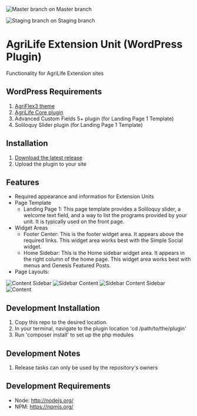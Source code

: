 ![Master branch](https://codeship.com/projects/da0906d0-0f20-0134-9705-3a660a5bed18/status?branch=master) on Master branch

![Staging branch](https://codeship.com/projects/da0906d0-0f20-0134-9705-3a660a5bed18/status?branch=staging) on Staging branch

# AgriLife Extension Unit (WordPress Plugin)

Functionality for AgriLife Extension sites

## WordPress Requirements

1. [AgriFlex3 theme](https://github.com/agrilife/agriflex3)
2. [AgriLife Core plugin](https://github.com/agrilife/agrilife-core)
3. Advanced Custom Fields 5+ plugin (for Landing Page 1 Template)
4. Soliloquy Slider plugin (for Landing Page 1 Template)

## Installation

1. [Download the latest release](https://github.com/AgriLife/agrilife-extension-unit/releases/latest)
2. Upload the plugin to your site

## Features

* Required appearance and information for Extension Units
* Page Template
    * Landing Page 1: This page template provides a Soliloquy slider, a welcome text field, and a way to list the programs provided by your unit. It is typically used on the front page.
* Widget Areas
    * Footer Center: This is the footer widget area. It appears above the required links. This widget area works best with the Simple Social widget.
    * Home Sidebar: This is the Home sidebar widget area. It appears in the right column of the home page. This widget area works best with menus and Genesis Featured Posts.
* Page Layouts:

![Content Sidebar](http://agrilife.org/wp-content/themes/genesis/lib/admin/images/layouts/cs.gif)
![Sidebar Content](http://agrilife.org/wp-content/themes/genesis/lib/admin/images/layouts/sc.gif)
![Sidebar Content Sidebar](http://agrilife.org/wp-content/themes/genesis/lib/admin/images/layouts/scs.gif)
![Content](http://agrilife.org/wp-content/themes/genesis/lib/admin/images/layouts/c.gif)

## Development Installation

1. Copy this repo to the desired location.
2. In your terminal, navigate to the plugin location 'cd /path/to/the/plugin'
3. Run 'composer install' to set up the php modules

## Development Notes

1. Release tasks can only be used by the repository's owners

## Development Requirements

* Node: http://nodejs.org/
* NPM: https://npmjs.org/

